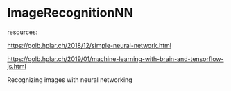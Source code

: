 # ImageRecognitionNN
resources:

https://golb.hplar.ch/2018/12/simple-neural-network.html

https://golb.hplar.ch/2019/01/machine-learning-with-brain-and-tensorflow-js.html

Recognizing images with neural networking
